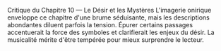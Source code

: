 Critique du Chapitre 10 — Le Désir et les Mystères L'imagerie onirique enveloppe ce chapitre d'une brume séduisante, mais les descriptions abondantes diluent parfois la tension. Épurer certains passages accentuerait la force des symboles et clarifierait les enjeux du désir. La musicalité mérite d'être tempérée pour mieux surprendre le lecteur.
